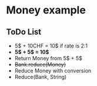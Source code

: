 # Money example

## ToDo List

* 5$ + 10CHF = 10$ if rate is 2:1
* **5$ + 5$ = 10$**
* Return Money from 5$ + 5$
* ~~Bank.reduce(Money)~~
* Reduce Money with conversion
* Reduce(Bank, String)